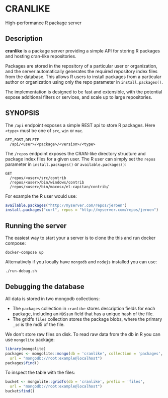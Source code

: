 # CRANLIKE

High-performance R package server

## Description

**cranlike** is a package server providing a simple API for storing
R packages and hosting cran-like repositories. 

Packages are stored in the repository of a particular user or 
organization, and the server automatically generates the required 
repository index files from the database.
This allows R users to install packages from a particular author or 
organization using only the repo parameter in `install.packages()`.

The implementation is designed to be fast and extensible, with the
potential expose additional filters or services, and scale up to
large repositories.

## SYNOPSIS

The `/api` endpoint exposes a simple REST api to store R packages. Here `<type>` must be one of `src`, `win` or `mac`.

```
GET,POST,DELETE
  /api/<user>/<package>/<version>/<type>
```

The `/repos` endpoint exposes the CRAN-like directory structure and package index files for a given user. The R user can simply set the `repos` parameter in `install.packages()` or `available.packages()`:


```
GET
  /repos/<user>/src/contrib
  /repos/<user>/bin/windows/contrib
  /repos/<user>/bin/macosx/el-capitan/contrib/
```

For example the R user would use:

```r
available.packages("http://myserver.com/repos/jeroen")
install.packages("curl", repos = "http://myserver.com/repos/jeroen")
```

## Running the server

The easiest way to start your a server is to clone the this and run docker compose:

```
docker-compose up
```

Alternatively if you locally have `mongodb` and `nodejs` installed you can use:

```
./run-debug.sh
```

## Debugging the database

All data is stored in two mongodb collections:

 - The `packages` collection in `cranlike` stores description fields for each package, including an `MD5sum` field that has a unique hash of the file.
 - The gridfs `files` collection stores the package blobs, where the primary `_id` is the md5 of the file. 

We don't store raw files on disk. To read raw data from the db in R you can use `mongolite` package:

```r
library(mongolite)
packages <- mongolite::mongo(db = 'cranlike', collection = 'packages',
  url = "mongodb://root:example@localhost")
packages$find()
```

To inspect the table with the files:

```r
bucket <- mongolite::gridfs(db = 'cranlike', prefix = 'files',
  url = "mongodb://root:example@localhost")
bucket$find()
```
